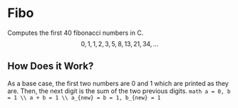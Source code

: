 # Fibo
Computes the first 40 fibonacci numbers in C.
$$0, 1, 1, 2, 3, 5, 8, 13, 21, 34, ...$$

## How Does it Work?
As a base case, the first two numbers are 0 and 1 which are printed as they are.
Then, the next digit is the sum of the two previous digits.
```math a = 0, b = 1 \\ a + b = 1 \\ a_{new} = b = 1, b_{new} = 1 ```

